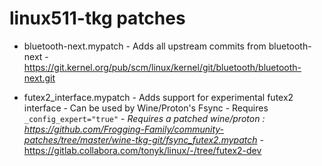 # linux511-tkg patches
- bluetooth-next.mypatch - Adds all upstream commits from bluetooth-next - https://git.kernel.org/pub/scm/linux/kernel/git/bluetooth/bluetooth-next.git

- futex2_interface.mypatch - Adds support for experimental futex2 interface - Can be used by Wine/Proton's Fsync - Requires `_config_expert="true"` - *Requires a patched wine/proton : https://github.com/Frogging-Family/community-patches/tree/master/wine-tkg-git/fsync_futex2.mypatch* - https://gitlab.collabora.com/tonyk/linux/-/tree/futex2-dev
